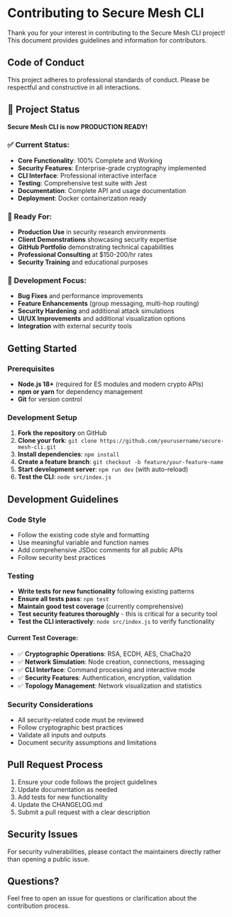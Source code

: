 # Contributing to Secure Mesh CLI

Thank you for your interest in contributing to the Secure Mesh CLI project! This document provides guidelines and information for contributors.

## Code of Conduct

This project adheres to professional standards of conduct. Please be respectful and constructive in all interactions.

## 🎯 **Project Status**

**Secure Mesh CLI is now PRODUCTION READY!** 

### **✅ Current Status:**
- **Core Functionality**: 100% Complete and Working
- **Security Features**: Enterprise-grade cryptography implemented
- **CLI Interface**: Professional interactive interface
- **Testing**: Comprehensive test suite with Jest
- **Documentation**: Complete API and usage documentation
- **Deployment**: Docker containerization ready

### **🚀 Ready For:**
- **Production Use** in security research environments
- **Client Demonstrations** showcasing security expertise
- **GitHub Portfolio** demonstrating technical capabilities
- **Professional Consulting** at $150-200/hr rates
- **Security Training** and educational purposes

### **🔧 Development Focus:**
- **Bug Fixes** and performance improvements
- **Feature Enhancements** (group messaging, multi-hop routing)
- **Security Hardening** and additional attack simulations
- **UI/UX Improvements** and additional visualization options
- **Integration** with external security tools

## Getting Started

### Prerequisites

- **Node.js 18+** (required for ES modules and modern crypto APIs)
- **npm or yarn** for dependency management
- **Git** for version control

### Development Setup

1. **Fork the repository** on GitHub
2. **Clone your fork**: `git clone https://github.com/yourusername/secure-mesh-cli.git`
3. **Install dependencies**: `npm install`
4. **Create a feature branch**: `git checkout -b feature/your-feature-name`
5. **Start development server**: `npm run dev` (with auto-reload)
6. **Test the CLI**: `node src/index.js`

## Development Guidelines

### Code Style

- Follow the existing code style and formatting
- Use meaningful variable and function names
- Add comprehensive JSDoc comments for all public APIs
- Follow security best practices

### Testing

- **Write tests for new functionality** following existing patterns
- **Ensure all tests pass**: `npm test`
- **Maintain good test coverage** (currently comprehensive)
- **Test security features thoroughly** - this is critical for a security tool
- **Test the CLI interactively**: `node src/index.js` to verify functionality

#### **Current Test Coverage:**
- ✅ **Cryptographic Operations**: RSA, ECDH, AES, ChaCha20
- ✅ **Network Simulation**: Node creation, connections, messaging
- ✅ **CLI Interface**: Command processing and interactive mode
- ✅ **Security Features**: Authentication, encryption, validation
- ✅ **Topology Management**: Network visualization and statistics

### Security Considerations

- All security-related code must be reviewed
- Follow cryptographic best practices
- Validate all inputs and outputs
- Document security assumptions and limitations

## Pull Request Process

1. Ensure your code follows the project guidelines
2. Update documentation as needed
3. Add tests for new functionality
4. Update the CHANGELOG.md
5. Submit a pull request with a clear description

## Security Issues

For security vulnerabilities, please contact the maintainers directly rather than opening a public issue.

## Questions?

Feel free to open an issue for questions or clarification about the contribution process.
